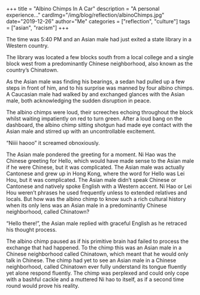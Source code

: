 +++
title = "Albino Chimps In A Car"
description = "A personal experience..."
cardImg="/img/blog/reflection/albinoChimps.jpg"
date="2019-12-26"
author="Me"
categories = ["reflection", "culture"]
tags = ["asian", "racism"]
+++

The time was 5:40 PM and an Asian male had just exited a state library in a Western country.

The library was located a few blocks south from a local college and a single block west from a predominantly Chinese neighborhood, also known as the country’s Chinatown.

As the Asian male was finding his bearings, a sedan had pulled up a few steps in front of him, and to his surprise was manned by four albino chimps. A Caucasian male had walked by and exchanged glances with the Asian male, both acknowledging the sudden disruption in peace.

The albino chimps were loud, their screeches echoing throughout the block whilst waiting impatiently on red to turn green. After a loud bang on the dashboard, the albino chimp sitting shotgun had made eye contact with the Asian male and stirred up with an uncontrollable excitement.

“Niiii haooo” it screamed obnoxiously.

The Asian male pondered the greeting for a moment. Ni Hao was the Chinese greeting for Hello, which would have made sense to the Asian male if he were Chinese, but it was complicated. The Asian male was actually Cantonese and grew up in Hong Kong, where the word for Hello was Lei Hou, but it was complicated. The Asian male didn’t speak Chinese or Cantonese and natively spoke English with a Western accent. Ni Hao or Lei Hou weren’t phrases he used frequently unless to extended relatives and locals. But how was the albino chimp to know such a rich cultural history when its only lens was an Asian male in a predominantly Chinese neighborhood, called Chinatown?

“Hello there!”, the Asian male replied with graceful English as he retraced his thought process.

The albino chimp paused as if his primitive brain had failed to process the exchange that had happened. To the chimp this was an Asian male in a Chinese neighborhood called Chinatown, which meant that he would only talk in Chinese. The chimp had yet to see an Asian male in a Chinese neighborhood, called Chinatown ever fully understand its tongue fluently yet alone respond fluently. The chimp was perplexed and could only cope with a bashful cackle and a muttered Ni hao to itself, as if a second time round would prove his reality.
